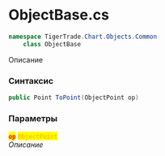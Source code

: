 
# ObjectBase.cs
```csharp
namespace TigerTrade.Chart.Objects.Common  
    class ObjectBase
```

Описание

### Синтаксис
```csharp
public Point ToPoint(ObjectPoint op)
```

### Параметры  
<mark style="color:red;">**`op`**</mark> <mark style="color:orange;">`ObjectPoint`</mark>  
 *Описание*  
  

                    
                    